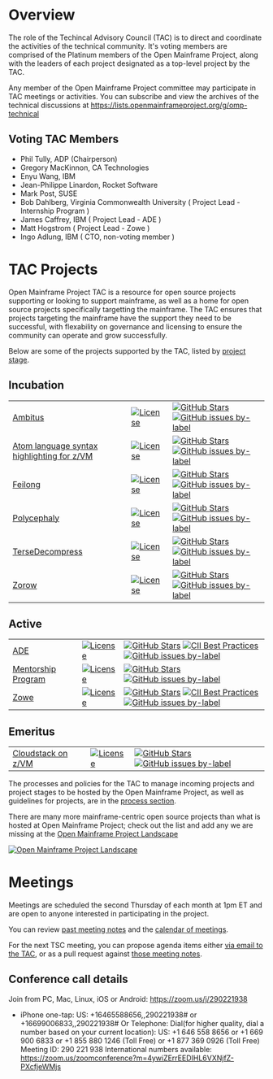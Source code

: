 # Overview

The role of the Techincal Advisory Council (TAC) is to direct and coordinate the activities of the technical community. It's voting members are comprised of the Platinum members of the Open Mainframe Project, along with the leaders of each project designated as a top-level project by the TAC.

Any member of the Open Mainframe Project committee may participate in TAC meetings or activities. You can subscribe and view the archives of the technical discussions at https://lists.openmainframeproject.org/g/omp-technical

## Voting TAC Members

  * Phil Tully, ADP (Chairperson)
  * Gregory MacKinnon, CA Technologies
  * Enyu Wang, IBM
  * Jean-Philippe Linardon, Rocket Software
  * Mark Post, SUSE
  * Bob Dahlberg, Virginia Commonwealth University ( Project Lead - Internship Program )
  * James Caffrey, IBM ( Project Lead - ADE )
  * Matt Hogstrom ( Project Lead - Zowe )
  * Ingo Adlung, IBM ( CTO, non-voting member )

# TAC Projects

Open Mainframe Project TAC is a resource for open source projects supporting or looking to support mainframe, as well as a home for open source projects specifically targetting the mainframe. The TAC ensures that projects targeting the mainframe have the support they need to be successful, with flexability on governance and licensing to ensure the community can operate and grow successfully.

Below are some of the projects supported by the TAC, listed by [project stage](process/project_stages.md).

## Incubation

|  |  |  |  |
|--|--|--|--|
| [Ambitus](https://github.com/ambitus) | [![License](https://img.shields.io/github/license/ambitus/ambitus)](https://github.com/ambitus/ambitus/blob/master/LICENSE) | [![GitHub Stars](https://img.shields.io/github/stars/ambitus/ambitus)](https://github.com/ambitus/ambitus) <!-- [![CII Best Practices](https://bestpractices.coreinfrastructure.org/projects/2837/badge)](https://bestpractices.coreinfrastructure.org/projects/2837) --> [![GitHub issues by-label](https://img.shields.io/github/issues/ambitus/ambitus/good%20first%20issue)](https://github.com/ambitus/ambitus/issues?q=is%3Aissue+is%3Aopen+label%3A%22good+first+issue%22) |
| [Atom language syntax highlighting for z/VM](https://atom.io/users/openmainframeproject) | [![License](https://img.shields.io/github/license/openmainframeproject/atompkg-language-zvm-asm)](https://github.com/openmainframeproject/atompkg-language-zvm-asm/blob/master/LICENSE) | [![GitHub Stars](https://img.shields.io/github/stars/openmainframeproject/atompkg-language-zvm-asm)](https://github.com/openmainframeproject/atompkg-language-zvm-asm) <!--[![CII Best Practices](https://bestpractices.coreinfrastructure.org/projects/2837/badge)](https://bestpractices.coreinfrastructure.org/projects/2837)--> [![GitHub issues by-label](https://img.shields.io/github/issues/openmainframeproject/atompkg-language-zvm-asm/good%20first%20issue)](https://github.com/openmainframeproject/atompkg-language-zvm-asm/issues?q=is%3Aissue+is%3Aopen+label%3A%22good+first+issue%22) |
| [Feilong](https://github.com/openmainframeproject/python-zvm-sdk) | [![License](https://img.shields.io/github/license/openmainframeproject/python-zvm-sdk)](https://github.com/openmainframeproject/python-zvm-sdk/blob/master/LICENSE) | [![GitHub Stars](https://img.shields.io/github/stars/openmainframeproject/python-zvm-sdk)](https://github.com/openmainframeproject/python-zvm-sdk) <!--[![CII Best Practices](https://bestpractices.coreinfrastructure.org/projects/2837/badge)](https://bestpractices.coreinfrastructure.org/projects/2837)--> [![GitHub issues by-label](https://img.shields.io/github/issues/openmainframeproject/python-zvm-sdk/good%20first%20issue)](https://github.com/openmainframeproject/python-zvm-sdk/issues?q=is%3Aissue+is%3Aopen+label%3A%22good+first+issue%22) |
| [Polycephaly](https://github.com/edge05/zJenkins) | [![License](https://img.shields.io/github/license/edge05/zJenkins)](https://github.com/edge05/zJenkins/blob/master/LICENSE) | [![GitHub Stars](https://img.shields.io/github/stars/edge05/zJenkins)](https://github.com/edge05/zJenkins) <!--[![CII Best Practices](https://bestpractices.coreinfrastructure.org/projects/2837/badge)](https://bestpractices.coreinfrastructure.org/projects/2837)--> [![GitHub issues by-label](https://img.shields.io/github/issues/edge05/zJenkins/good%20first%20issue)](https://github.com/edge05/zJenkins/issues?q=is%3Aissue+is%3Aopen+label%3A%22good+first+issue%22) |
| [TerseDecompress](https://github.com/openmainframeproject/tersedecompress) | [![License](https://img.shields.io/github/license/openmainframeproject/tersedecompress)](https://github.com/openmainframeproject/tersedecompress/blob/master/LICENSE) | [![GitHub Stars](https://img.shields.io/github/stars/openmainframeproject/tersedecompress)](https://github.com/openmainframeproject/tersedecompress) <!--[![CII Best Practices](https://bestpractices.coreinfrastructure.org/projects/2837/badge)](https://bestpractices.coreinfrastructure.org/projects/2837)--> [![GitHub issues by-label](https://img.shields.io/github/issues/openmainframeproject/tersedecompress/good%20first%20issue)](https://github.com/openmainframeproject/tersedecompress/issues?q=is%3Aissue+is%3Aopen+label%3A%22good+first+issue%22) |
| [Zorow](https://github.com/openmainframeproject/zorow) | [![License](https://img.shields.io/github/license/openmainframeproject/zorow)](https://github.com/openmainframeproject/zorow/blob/master/LICENSE) | [![GitHub Stars](https://img.shields.io/github/stars/openmainframeproject/zorow)](https://github.com/openmainframeproject/zorow) <!--[![CII Best Practices](https://bestpractices.coreinfrastructure.org/projects/2837/badge)](https://bestpractices.coreinfrastructure.org/projects/2837)--> [![GitHub issues by-label](https://img.shields.io/github/issues/openmainframeproject/zorow/good%20first%20issue)](https://github.com/openmainframeproject/zorow/issues?q=is%3Aissue+is%3Aopen+label%3A%22good+first+issue%22) |

## Active

|  |  |  |
|--|--|--|
| [ADE](https://github.com/openmainframeproject/ade) | [![License](https://img.shields.io/github/license/openmainframeproject/ade)](https://github.com/openmainframeproject/ade/blob/master/LICENSE) | [![GitHub Stars](https://img.shields.io/github/stars/openmainframeproject/ade)](https://github.com/openmainframeproject/ade) [![CII Best Practices](https://bestpractices.coreinfrastructure.org/projects/378/badge)](https://bestpractices.coreinfrastructure.org/projects/378) [![GitHub issues by-label](https://img.shields.io/github/issues/openmainframeproject/ade/good%20first%20issue)](https://github.com/openmainframeproject/ade/issues?q=is%3Aissue+is%3Aopen+label%3A%22good+first+issue%22) |
| [Mentorship Program](https://github.com/openmainframeproject-internship) | [![License](https://img.shields.io/github/license/openmainframeproject-internship/resources)](https://github.com/openmainframeproject-internship/resources/blob/master/LICENSE) | [![GitHub Stars](https://img.shields.io/github/stars/openmainframeproject-internship/resources)](https://github.com/openmainframeproject-internship/resources) <!-- [![CII Best Practices](https://bestpractices.coreinfrastructure.org/projects/2837/badge)](https://bestpractices.coreinfrastructure.org/projects/2837) --> [![GitHub issues by-label](https://img.shields.io/github/issues/openmainframeproject-internship/resources/good%20first%20issue)](https://github.com/openmainframeproject-internship/resources/issues?q=is%3Aissue+is%3Aopen+label%3A%22good+first+issue%22) |
| [Zowe](https://github.com/zowe) | [![License](https://img.shields.io/github/license/zowe/api-layer)](https://github.com/zowe/api-layer/blob/master/LICENSE) | [![GitHub Stars](https://img.shields.io/github/stars/zowe/api-layer)](https://github.com/zowe/api-layer) [![CII Best Practices](https://bestpractices.coreinfrastructure.org/projects/2226/badge)](https://bestpractices.coreinfrastructure.org/projects/2226) [![GitHub issues by-label](https://img.shields.io/github/issues/zowe/api-layer/good%20first%20issue)](https://github.com/zowe/api-layer/issues?q=is%3Aissue+is%3Aopen+label%3A%22good+first+issue%22) |

## Emeritus

|  |  |  |
|--|--|--|
| [Cloudstack on z/VM](https://github.com/openmainframeproject/cloudstack-wg) | [![License](https://img.shields.io/github/license/openmainframeproject/cloudstack-wg)](https://github.com/openmainframeproject/cloudstack-wg/blob/master/LICENSE) | [![GitHub Stars](https://img.shields.io/github/stars/openmainframeproject/cloudstack-wg)](https://github.com/openmainframeproject/cloudstack-wg) <!--[![CII Best Practices](https://bestpractices.coreinfrastructure.org/projects/378/badge)](https://bestpractices.coreinfrastructure.org/projects/378)--> [![GitHub issues by-label](https://img.shields.io/github/issues/openmainframeproject/cloudstack-wg/good%20first%20issue)](https://github.com/openmainframeproject/cloudstack-wg/issues?q=is%3Aissue+is%3Aopen+label%3A%22good+first+issue%22) |

The processes and policies for the TAC to manage incoming projects and project stages to be hosted by the Open Mainframe Project, as well as guidelines for projects, are in the [process section](process).

There are many more mainframe-centric open source projects than what is hosted at Open Mainframe Project; check out the list and add any we are missing at the [Open Mainframe Project Landscape](https://landscape.openmainframeproject.org)

[![Open Mainframe Project Landscape](https://landscape.openmainframeproject.org/images/landscape.png)](https://landscape.openmainframeproject.org)

# Meetings

Meetings are scheduled the second Thursday of each month at 1pm ET and are open to anyone interested in participating in the project.

You can review [past meeting notes](/meetings) and the [calendar of meetings](https://lists.openmainframeproject.org/calendar).

For the next TSC meeting, you can propose agenda items either [via email to the TAC](mailto:omp-technical@lists.openmainframeproject.org), or as a pull request against [those meeting notes](/meetings).

## Conference call details

Join from PC, Mac, Linux, iOS or Android: https://zoom.us/j/290221938

* iPhone one-tap: US: +16465588656,,290221938#  or +16699006833,,290221938#
Or Telephone:
    Dial(for higher quality, dial a number based on your current location):
        US: +1 646 558 8656  or +1 669 900 6833  or +1 855 880 1246 (Toll Free) or +1 877 369 0926 (Toll Free)
    Meeting ID: 290 221 938
    International numbers available: https://zoom.us/zoomconference?m=4ywiZErrEEDIHL6VXNjfZ-PXcfjeWMjs
